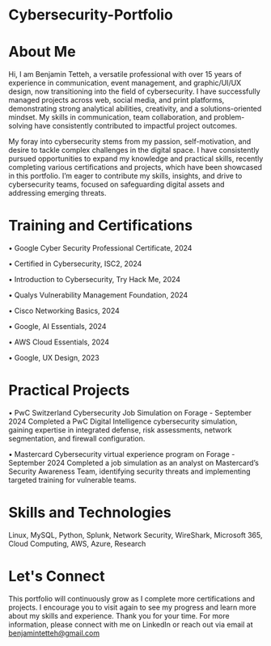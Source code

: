 # Cybersecurity-Portfolio


# About Me
Hi, I am Benjamin Tetteh, a versatile professional with over 15 years of experience in communication, event management, and graphic/UI/UX design, now transitioning into the field of cybersecurity. I have successfully managed projects across web, social media, and print platforms, demonstrating strong analytical abilities, creativity, and a solutions-oriented mindset. My skills in communication, team collaboration, and problem-solving have consistently contributed to impactful project outcomes.

My foray into cybersecurity stems from my passion, self-motivation, and desire to tackle complex challenges in the digital space. I have consistently pursued opportunities to expand my knowledge and practical skills, recently completing various certifications and projects, which have been showcased in this portfolio. I’m eager to contribute my skills, insights, and drive to cybersecurity teams, focused on safeguarding digital assets and addressing emerging threats.



# Training and Certifications

•	Google Cyber Security Professional Certificate, 2024

•	Certified in Cybersecurity, ISC2, 2024

•	Introduction to Cybersecurity, Try Hack Me, 2024

•	Qualys Vulnerability Management Foundation, 2024

•	Cisco Networking Basics, 2024

•	Google, AI Essentials, 2024

•	AWS Cloud Essentials, 2024

•	Google, UX Design, 2023


# Practical Projects
•	PwC Switzerland Cybersecurity Job Simulation on Forage - September 2024
  Completed a PwC Digital Intelligence cybersecurity simulation, gaining expertise in integrated defense, risk assessments, network segmentation, and firewall configuration.

•	Mastercard Cybersecurity virtual experience program on Forage - September 2024
  Completed a job simulation as an analyst on Mastercard’s Security Awareness Team, identifying security threats and implementing targeted training for vulnerable teams.


# Skills and Technologies
Linux, MySQL, Python, Splunk, Network Security, WireShark, Microsoft 365, Cloud Computing, AWS, Azure, Research


# Let's Connect
This portfolio will continuously grow as I complete more certifications and projects. I encourage you to visit again to see my progress and learn more about my skills and experience. Thank you for your time. For more information, please connect with me on LinkedIn or reach out via email at benjamintetteh@gmail.com


